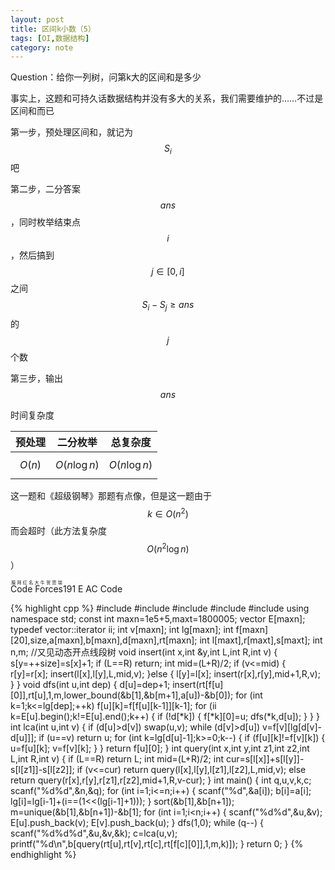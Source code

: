 ```yaml
---
layout: post
title: 区间k小数（5）
tags: [OI,数据结构]
category: note
---
```


Question：给你一列树，问第k大的区间和是多少

事实上，这题和可持久话数据结构并没有多大的关系，我们需要维护的……不过是区间和而已

第一步，预处理区间和，就记为$$S_i$$吧

第二步，二分答案$$ans$$，同时枚举结束点$$i$$，然后搞到$$j\in [0,i]$$之间$$S_i-S_j\ge ans$$的$$j$$个数

第三步，输出$$ans$$

时间复杂度

预处理|二分枚举|总复杂度
------|---------|--------
$$O(n)$$|$$O(n \log n)$$|$$O(n \log n)$$

这一题和《超级钢琴》那题有点像，但是这一题由于$$k\in O(n^2)$$而会超时（此方法复杂度$$O(n^2 \log n)$$）

<ruby>Code Forces<rt>膜拜红名大牛贺思瑞</rt></ruby>191 E AC Code

{% highlight cpp %}
#include <iostream>
#include <cstring>
#include <cstdio>
#include <algorithm>
#include <vector>
using namespace std;
const int maxn=1e5+5,maxt=1800005;
vector <int> E[maxn];
typedef vector<int>::iterator ii;
int v[maxn];
int lg[maxn];
int f[maxn][20],size,a[maxn],b[maxn],d[maxn],rt[maxn];
int l[maxt],r[maxt],s[maxt];
int n,m;
//又见动态开点线段树
void insert(int x,int &y,int L,int R,int v)
{
	s[y=++size]=s[x]+1;
	if (L==R)
		return;
	int mid=(L+R)/2;
	if (v<=mid)
	{
		r[y]=r[x];
		insert(l[x],l[y],L,mid,v);
	}else
	{
		l[y]=l[x];
		insert(r[x],r[y],mid+1,R,v);
	}
}
void dfs(int u,int dep)
{
	d[u]=dep+1;
	insert(rt[f[u][0]],rt[u],1,m,lower_bound(&b[1],&b[m+1],a[u])-&b[0]);
	for (int k=1;k<=lg[dep];++k)
		f[u][k]=f[f[u][k-1]][k-1];
	for (ii k=E[u].begin();k!=E[u].end();k++)
	{
		if (!d[*k])
		{
			f[*k][0]=u;
			dfs(*k,d[u]);
		}
	}
}
int lca(int u,int v)
{
	if (d[u]>d[v])
		swap(u,v);
	while (d[v]>d[u])
		v=f[v][lg[d[v]-d[u]]];
	if (u==v)
		return u;
	for (int k=lg[d[u]-1];k>=0;k--)
	{
		if (f[u][k]!=f[v][k])
		{
			u=f[u][k];
			v=f[v][k];
		}
	}
	return f[u][0];
}
int query(int x,int y,int z1,int z2,int L,int R,int v)
{
	if (L==R)
		return L;
	int mid=(L+R)/2;
	int cur=s[l[x]]+s[l[y]]-s[l[z1]]-s[l[z2]];
	if (v<=cur)
		return query(l[x],l[y],l[z1],l[z2],L,mid,v);
	else
		return query(r[x],r[y],r[z1],r[z2],mid+1,R,v-cur);
}
int main()
{
	int q,u,v,k,c;
	scanf("%d%d",&n,&q);
	for (int i=1;i<=n;i++)
	{
		scanf("%d",&a[i]);
		b[i]=a[i];
		lg[i]=lg[i-1]+(i==(1<<(lg[i-1]+1)));
	}
	sort(&b[1],&b[n+1]);
	m=unique(&b[1],&b[n+1])-&b[1];
	for (int i=1;i<n;i++)
	{
		scanf("%d%d",&u,&v);
		E[u].push_back(v);
		E[v].push_back(u);
	}
	dfs(1,0);
	while (q--)
	{
		scanf("%d%d%d",&u,&v,&k);
		c=lca(u,v);
		printf("%d\n",b[query(rt[u],rt[v],rt[c],rt[f[c][0]],1,m,k)]);
	}
	return 0;
}
{% endhighlight %}

